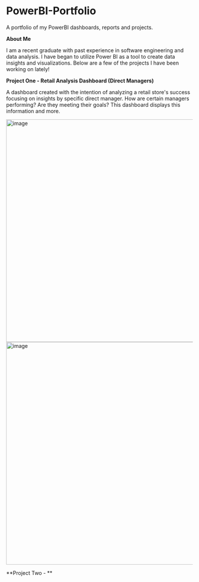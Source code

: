 # PowerBI-Portfolio
A portfolio of my PowerBI dashboards, reports and projects.

**About Me**

I am a recent graduate with past experience in software engineering and data analysis. I have began
to utilize Power BI as a tool to create data insights and visualizations. Below are a few of the projects I have been
working on lately!

**Project One - Retail Analysis Dashboard (Direct Managers)**

A dashboard created with the intention of analyzing a retail store's success focusing on
insights by specific direct manager. How are certain managers performing? Are they meeting their
goals? This dashboard displays this information and more.

<img width="601" alt="image" src="https://github.com/simolevy/PowerBI-Portfolio/assets/97460770/64a124d2-9f12-400b-a44d-b81c5d104459">
<img width="601" alt="image" src="https://github.com/simolevy/PowerBI-Portfolio/assets/97460770/293d3b2d-e333-4c50-84c2-a55ffd4c875c">

**Project Two - **



